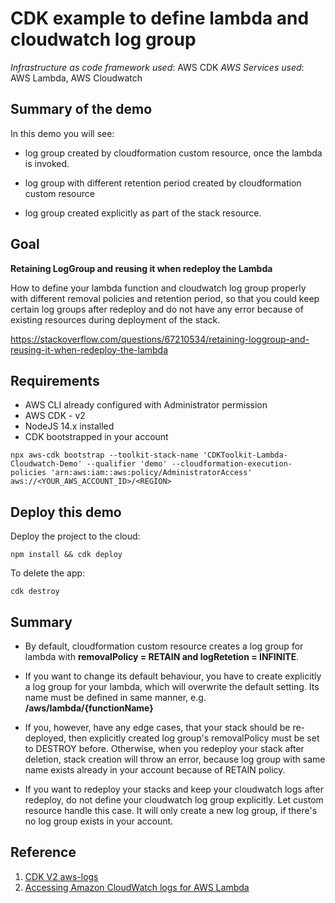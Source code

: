 # CDK example to define lambda and cloudwatch log group

_Infrastructure as code framework used_: AWS CDK
_AWS Services used_: AWS Lambda, AWS Cloudwatch

## Summary of the demo

In this demo you will see:

- log group created by cloudformation custom resource, once the lambda is invoked.

- log group with different retention period created by cloudformation custom resource

- log group created explicitly as part of the stack resource. 

## Goal
**Retaining LogGroup and reusing it when redeploy the Lambda**

How to define your lambda function and cloudwatch log group properly with different removal policies and retention period, so that you could keep certain log groups after redeploy and do not have any error because of existing resources during deployment of the stack.

https://stackoverflow.com/questions/67210534/retaining-loggroup-and-reusing-it-when-redeploy-the-lambda


## Requirements

- AWS CLI already configured with Administrator permission
- AWS CDK - v2
- NodeJS 14.x installed
- CDK bootstrapped in your account

```
npx aws-cdk bootstrap --toolkit-stack-name 'CDKToolkit-Lambda-Cloudwatch-Demo' --qualifier 'demo' --cloudformation-execution-policies 'arn:aws:iam::aws:policy/AdministratorAccess' aws://<YOUR_AWS_ACCOUNT_ID>/<REGION> 
```

## Deploy this demo

Deploy the project to the cloud:

```
npm install && cdk deploy
```

To delete the app:

```
cdk destroy
```

## Summary

- By default, cloudformation custom resource creates a log group for lambda with **removalPolicy = RETAIN and logRetetion = INFINITE**.

- If you want to change its default behaviour, you have to create explicitly a log group for your lambda, which will overwrite the default setting. Its name must be defined in same manner, e.g. **/aws/lambda/{functionName}**

- If you, however, have any edge cases, that your stack should be re-deployed, then explicitly created log group's removalPolicy  must be set to DESTROY before. Otherwise, when you redeploy your stack after deletion, stack creation will throw an error, because log group with same name exists already in your account because of RETAIN policy.

- If you want to redeploy your stacks and keep your cloudwatch logs after redeploy, do not define your cloudwatch log group explicitly. Let custom resource handle this case. It will only create a new log group, if there's no log group exists in your account.

## Reference
1. [CDK V2 aws-logs](https://docs.aws.amazon.com/cdk/api/v2/docs/aws-cdk-lib.aws_logs-readme.html)
2. [Accessing Amazon CloudWatch logs for AWS Lambda](https://docs.aws.amazon.com/lambda/latest/dg/monitoring-cloudwatchlogs.html)
